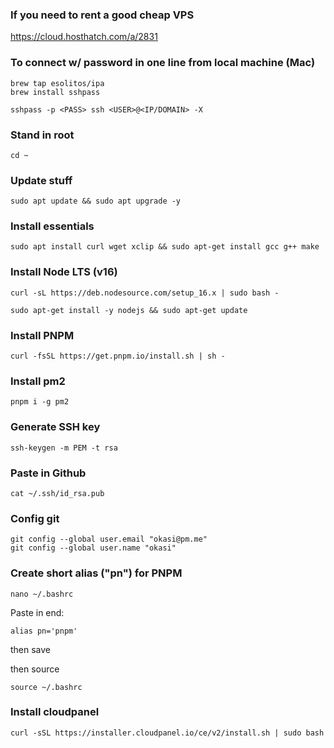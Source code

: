 ### If you need to rent a good cheap VPS
https://cloud.hosthatch.com/a/2831

### To connect w/ password in one line from local machine (Mac)
```
brew tap esolitos/ipa
brew install sshpass

sshpass -p <PASS> ssh <USER>@<IP/DOMAIN> -X
```

### Stand in root
```
cd ~
```

### Update stuff
```
sudo apt update && sudo apt upgrade -y 
```

### Install essentials
```
sudo apt install curl wget xclip && sudo apt-get install gcc g++ make
```

### Install Node LTS (v16)
```
curl -sL https://deb.nodesource.com/setup_16.x | sudo bash -

sudo apt-get install -y nodejs && sudo apt-get update
```

### Install PNPM
```
curl -fsSL https://get.pnpm.io/install.sh | sh -
```

### Install pm2
```
pnpm i -g pm2
```

### Generate SSH key
```
ssh-keygen -m PEM -t rsa
```

### Paste in Github
```
cat ~/.ssh/id_rsa.pub
```

### Config git
```
git config --global user.email "okasi@pm.me"
git config --global user.name "okasi"
```

### Create short alias ("pn") for PNPM
```
nano ~/.bashrc
```

Paste in end:
```
alias pn='pnpm'
```
then save

then source
```
source ~/.bashrc
```

### Install cloudpanel
```
curl -sSL https://installer.cloudpanel.io/ce/v2/install.sh | sudo bash
```
